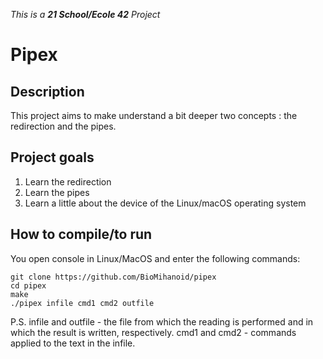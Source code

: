 _This is a **21 School/Ecole 42** Project_

# Pipex

## Description
This project aims to make understand a bit deeper two concepts : the redirection and the pipes. 

## Project goals

1. Learn the redirection
2. Learn the pipes
3. Learn a little about the device of the Linux/macOS operating system

## How to compile/to run

You open console in Linux/MacOS and enter the following commands:
```
git clone https://github.com/BioMihanoid/pipex
cd pipex
make
./pipex infile cmd1 cmd2 outfile
```

P.S. infile and outfile - the file from which the reading is performed and in which the result is written, respectively. cmd1 and cmd2 - commands applied to the text in the infile.
